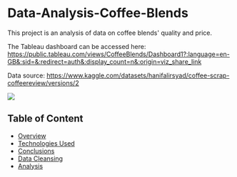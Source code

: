 # Data-Analysis-Coffee-Blends

This project is an analysis of data on coffee blends' quality and price.

The Tableau dashboard can be accessed here: https://public.tableau.com/views/CoffeeBlends/Dashboard1?:language=en-GB&:sid=&:redirect=auth&:display_count=n&:origin=viz_share_link

Data source: https://www.kaggle.com/datasets/hanifalirsyad/coffee-scrap-coffeereview/versions/2

<div class='tableauPlaceholder' id='viz1732123680887' style='position: relative'><noscript><a href='#'><img alt=' ' src='https:&#47;&#47;public.tableau.com&#47;static&#47;images&#47;Co&#47;CoffeeBlends&#47;Dashboard1&#47;1_rss.png' style='border: none' /></a></noscript><object class='tableauViz'  style='display:none;'><param name='host_url' value='https%3A%2F%2Fpublic.tableau.com%2F' /> <param name='embed_code_version' value='3' /> <param name='site_root' value='' /><param name='name' value='CoffeeBlends&#47;Dashboard1' /><param name='tabs' value='yes' /><param name='toolbar' value='yes' /><param name='static_image' value='https:&#47;&#47;public.tableau.com&#47;static&#47;images&#47;Co&#47;CoffeeBlends&#47;Dashboard1&#47;1.png' /> <param name='animate_transition' value='yes' /><param name='display_static_image' value='yes' /><param name='display_spinner' value='yes' /><param name='display_overlay' value='yes' /><param name='display_count' value='yes' /><param name='language' value='en-GB' /></object></div>                <script type='text/javascript'>                    var divElement = document.getElementById('viz1732123680887');                    var vizElement = divElement.getElementsByTagName('object')[0];                    if ( divElement.offsetWidth > 800 ) { vizElement.style.minWidth='1366px';vizElement.style.maxWidth='100%';vizElement.style.minHeight='818px';vizElement.style.maxHeight=(divElement.offsetWidth*0.75)+'px';} else if ( divElement.offsetWidth > 500 ) { vizElement.style.minWidth='1366px';vizElement.style.maxWidth='100%';vizElement.style.minHeight='818px';vizElement.style.maxHeight=(divElement.offsetWidth*0.75)+'px';} else { vizElement.style.width='100%';vizElement.style.minHeight='1850px';vizElement.style.maxHeight=(divElement.offsetWidth*1.77)+'px';}                     var scriptElement = document.createElement('script');                    scriptElement.src = 'https://public.tableau.com/javascripts/api/viz_v1.js';                    vizElement.parentNode.insertBefore(scriptElement, vizElement);                </script>

## Table of Content
- [Overview](#overview)
- [Technologies Used](#technologies-used)
- [Conclusions](#conclusions)
- [Data Cleansing](#data-cleansing)
- [Analysis](#analysis)  
